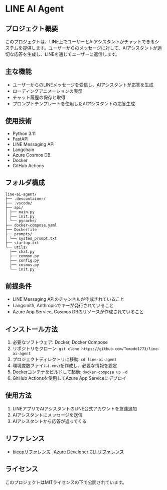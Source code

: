 # LINE AI Agent

## プロジェクト概要

このプロジェクトは、LINE上でユーザーとAIアシスタントがチャットできるシステムを提供します。ユーザーからのメッセージに対して、AIアシスタントが適切な応答を生成し、LINEを通じてユーザーに返信します。

## 主な機能

- ユーザーからのLINEメッセージを受信し、AIアシスタントが応答を生成
- ローディングアニメーションの表示
- チャット履歴の保存と取得
- プロンプトテンプレートを使用したAIアシスタントの応答生成

## 使用技術

- Python 3.11
- FastAPI
- LINE Messaging API
- Langchain
- Azure Cosmos DB
- Docker
- GitHub Actions

## フォルダ構成

```
line-ai-agent/
├── .devcontainer/
├── .vscode/
├── api/
│ ├── main.py
│ ├── init.py
│ └── pycache/
├── docker-compose.yaml
├── Dockerfile
├── prompts/
│ └── system_prompt.txt
├── startup.txt
└── utils/
  ├── chat.py
  ├── common.py
  ├── config.py
  ├── cosmos.py
  └── init.py
```

## 前提条件

- LINE Messaging APIのチャンネルが作成されていること
- Langsmith, Anthropicでキーが発行されていること
- Azure App Service, Cosmos DBのリソースが作成されていること

## インストール方法

1. 必要なソフトウェア: Docker, Docker Compose
2. リポジトリをクローン: `git clone https://github.com/Tomodo1773/line-ai-agent`
3. プロジェクトディレクトリに移動: `cd line-ai-agent`
4. 環境変数ファイル(`.env`)を作成し、必要な情報を設定
5. Dockerコンテナをビルドして起動: `docker-compose up -d`
6. GitHub Actionsを使用してAzure App Serviceにデプロイ

## 使用方法

1. LINEアプリでAIアシスタントのLINE公式アカウントを友達追加
2. AIアシスタントにメッセージを送信
3. AIアシスタントから応答が返ってくる

## リファレンス

- [bicepリファレンス](https://learn.microsoft.com/en-us/azure/templates/microsoft.web/serverfarms?pivots=deployment-language-bicep#appserviceplanproperties)
-[Azure Developer CLI リファレンス](https://learn.microsoft.com/ja-jp/azure/developer/azure-developer-cli/reference#azd-hooks)

## ライセンス

このプロジェクトはMITライセンスの下で公開されています。
